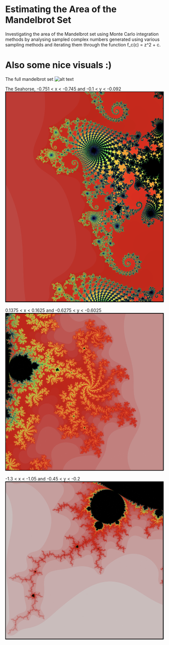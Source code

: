# Estimating the Area of the Mandelbrot Set
Investigating the area of the Mandelbrot set using Monte Carlo integration methods by analysing sampled complex numbers generated using various sampling methods and iterating them through the function f_c(c) = z^2 + c.

# Also some nice visuals :)

The full mandelbrot set
![alt text](Images/overview.png)

The Seahorse,  -0.751 < x < -0.745 and -0.1 < y < -0.092
![alt text](Images/seahorse.png)

0.1375 < x < 0.1625 and -0.6275 < y < -0.6025
![alt text](Images/fancy.png)

-1.3 < x < -1.05 and -0.45 < y < -0.2
![alt text](Images/bolt.png)


